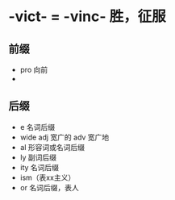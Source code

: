 # -vict- = -vinc- 胜，征服
<!-- ![词性](png/1.-vinc-%20%3D%20-vict-%E8%83%9C%EF%BC%8C%E5%BE%81%E6%9C%8D.png) -->

## 前缀
- pro 向前
- 
 

## 后缀
- e 名词后缀
- wide adj 宽广的 adv 宽广地
- al 形容词或名词后缀
- ly 副词后缀
- ity 名词后缀
- ism（表xx主义）
- or 名词后缀，表人